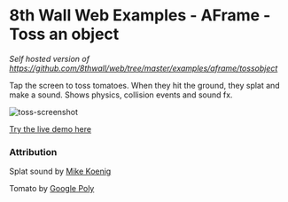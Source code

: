 # 8th Wall Web Examples - AFrame - Toss an object

_Self hosted version of https://github.com/8thwall/web/tree/master/examples/aframe/tossobject_

Tap the screen to toss tomatoes. When they hit the ground, they splat and make a sound.
Shows physics, collision events and sound fx.

![toss-screenshot](../../../images/screenshot-toss.jpg)

[Try the live demo here](https://8thwall.8thwall.app/tossobject-aframe)

### Attribution

Splat sound by [Mike Koenig](http://soundbible.com/642-Splat.html)

Tomato by [Google Poly](https://poly.google.com/view/dmzbb8UisNv)